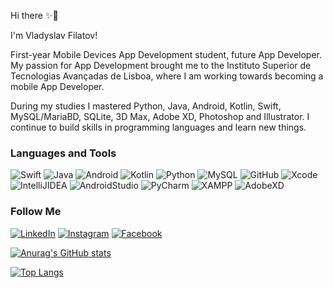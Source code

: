 Hi there ✨🚀

I'm Vladyslav Filatov!

First-year Mobile Devices App Development student, future App Developer. My passion for App Development brought me to the Instituto Superior de Tecnologias Avançadas de Lisboa, where I am working towards becoming a mobile App Developer.

During my studies I mastered Python, Java, Android, Kotlin, Swift, MySQL/MariaBD, SQLite, 3D Max, Adobe XD, Photoshop and Illustrator. I continue to build skills in programming languages and learn new things.


### Languages and Tools

![Swift](https://img.shields.io/badge/swift-FF6100?style=for-the-badge&logo=swift&logoColor=white)
![Java](https://img.shields.io/badge/Java-FF1B00?style=for-the-badge&logo=Java&logoColor=white)
![Android](https://img.shields.io/badge/Android-0000FF?style=for-the-badge&logo=Android&logoColor=white)
![Kotlin](https://img.shields.io/badge/Kotlin-8D42FF?style=for-the-badge&logo=Kotlin&logoColor=white)
![Python](https://img.shields.io/badge/Python-009712?style=for-the-badge&logo=Python&logoColor=white)
![MySQL](https://img.shields.io/badge/MySQL-8C0006?style=for-the-badge&logo=MySQL&logoColor=white)
![GitHub](https://img.shields.io/badge/GitHub-000000?style=for-the-badge&logo=GitHub&logoColor=white)
![Xcode](https://img.shields.io/badge/Xcode-0061FF?style=for-the-badge&logo=Xcode&logoColor=white)
![IntelliJIDEA](https://img.shields.io/badge/IntelliJIDEA-D81000?style=for-the-badge&logo=IntelliJIDEA&logoColor=white)
![AndroidStudio](https://img.shields.io/badge/AndroidStudio-00B2FF?style=for-the-badge&logo=AndroidStudio&logoColor=white)
![PyCharm](https://img.shields.io/badge/PyCharm-038114?style=for-the-badge&logo=PyCharm&logoColor=white)
![XAMPP](https://img.shields.io/badge/XAMPP-C77600?style=for-the-badge&logo=XAMPP&logoColor=white)
![AdobeXD](https://img.shields.io/badge/AdobeXD-FF00F0?style=for-the-badge&logo=AdobeXD&logoColor=white)

### Follow Me

[![LinkedIn](https://img.shields.io/badge/LinkedIn-00BCF9?style=for-the-badge&logo=LinkedIn&logoColor=white)](https://www.linkedin.com/in/vladyslav-filatov-71671619a/)
[![Instagram](https://img.shields.io/badge/Instagram-DE0000?style=for-the-badge&logo=Instagram&logoColor=white)](https://www.instagram.com/v.l.a.d.f.i.l.a.t.o.v/)
[![Facebook](https://img.shields.io/badge/Facebook-0043C8?style=for-the-badge&logo=Facebook&logoColor=white)](https://www.facebook.com/profile.php?id=100005000891924)

[![Anurag's GitHub stats](https://github-readme-stats.vercel.app/api?username=VladyslavFilatov&show_icons=true&theme=midnight-purple)](https://github.com/anuraghazra/github-readme-stats)

[![Top Langs](https://github-readme-stats.vercel.app/api/top-langs/?username=VladyslavFilatov&theme=midnight-purple)](https://github.com/anuraghazra/github-readme-stats)










<!---
VladyslavFilatov/VladyslavFilatov is a ✨ special ✨ repository because its `README.md` (this file) appears on your GitHub profile.
You can click the Preview link to take a look at your changes.
--->
